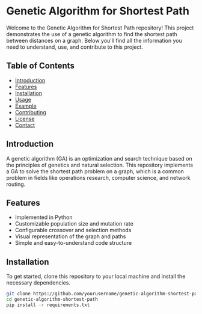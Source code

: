 # Genetic Algorithm for Shortest Path

Welcome to the Genetic Algorithm for Shortest Path repository! This project demonstrates the use of a genetic algorithm to find the shortest path between distances on a graph. Below you'll find all the information you need to understand, use, and contribute to this project.

## Table of Contents

- [Introduction](#introduction)
- [Features](#features)
- [Installation](#installation)
- [Usage](#usage)
- [Example](#example)
- [Contributing](#contributing)
- [License](#license)
- [Contact](#contact)

## Introduction

A genetic algorithm (GA) is an optimization and search technique based on the principles of genetics and natural selection. This repository implements a GA to solve the shortest path problem on a graph, which is a common problem in fields like operations research, computer science, and network routing.

## Features

- Implemented in Python
- Customizable population size and mutation rate
- Configurable crossover and selection methods
- Visual representation of the graph and paths
- Simple and easy-to-understand code structure

## Installation

To get started, clone this repository to your local machine and install the necessary dependencies.

```bash
git clone https://github.com/yourusername/genetic-algorithm-shortest-path.git
cd genetic-algorithm-shortest-path
pip install -r requirements.txt

